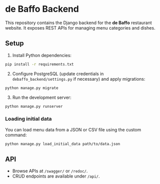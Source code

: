 # de Baffo Backend

This repository contains the Django backend for the **de Baffo** restaurant website. It exposes REST APIs for managing menu categories and dishes.

## Setup

1. Install Python dependencies:

```bash
pip install -r requirements.txt
```

2. Configure PostgreSQL (update credentials in `debaffo_backend/settings.py` if necessary) and apply migrations:

```bash
python manage.py migrate
```

3. Run the development server:

```bash
python manage.py runserver
```

### Loading initial data

You can load menu data from a JSON or CSV file using the custom command:

```bash
python manage.py load_initial_data path/to/data.json
```

## API

- Browse APIs at `/swagger/` or `/redoc/`.
- CRUD endpoints are available under `/api/`.
